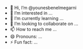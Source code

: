 - 👋 Hi, I’m @younesbenelmegarni
- 👀 I’m interested in ...
- 🌱 I’m currently learning ...
- 💞️ I’m looking to collaborate on ...
- 📫 How to reach me ...
- 😄 Pronouns: ...
- ⚡ Fun fact: ...

<!---
younesbenelmegarni/younesbenelmegarni is a ✨ special ✨ repository because its `README.md` (this file) appears on your GitHub profile.
You can click the Preview link to take a look at your changes.
--->
